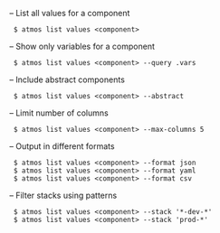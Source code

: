 – List all values for a component
```
 $ atmos list values <component>
```
– Show only variables for a component
```
 $ atmos list values <component> --query .vars
```
– Include abstract components
```
 $ atmos list values <component> --abstract
```
– Limit number of columns
```
 $ atmos list values <component> --max-columns 5
```
– Output in different formats
```
 $ atmos list values <component> --format json
 $ atmos list values <component> --format yaml
 $ atmos list values <component> --format csv
```
– Filter stacks using patterns
```
 $ atmos list values <component> --stack '*-dev-*'
 $ atmos list values <component> --stack 'prod-*'
```
